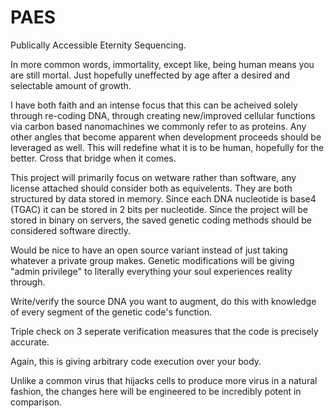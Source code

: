 # PAES
 Publically Accessible Eternity Sequencing.
 
In more common words, immortality, except like, being human means you are still mortal.  Just hopefully uneffected by age after a desired and selectable amount of growth.
 
I have both faith and an intense focus that this can be acheived solely through re-coding DNA, through creating new/improved cellular functions via carbon based nanomachines we commonly refer to as proteins.  Any other angles that become apparent when development proceeds should be leveraged as well.  This will redefine what it is to be human, hopefully for the better. Cross that bridge when it comes.

This project will primarily focus on wetware rather than software, any license attached should consider both as equivelents.  They are both structured by data stored in memory. Since each DNA nucleotide is base4 (TGAC) it can be stored in 2 bits per nucleotide.  Since the project will be stored in binary on servers, the saved genetic coding methods should be considered software directly. 

Would be nice to have an open source variant instead of just taking whatever a private group makes. Genetic modifications will be giving "admin privilege" to literally everything your soul experiences reality through.

Write/verify the source DNA you want to augment, do this with knowledge of every segment of the genetic code's function.

Triple check on 3 seperate verification measures that the code is precisely accurate.

Again, this is giving arbitrary code execution over your body.

Unlike a common virus that hijacks cells to produce more virus in a natural fashion, the changes here will be engineered to be incredibly potent in comparison.
